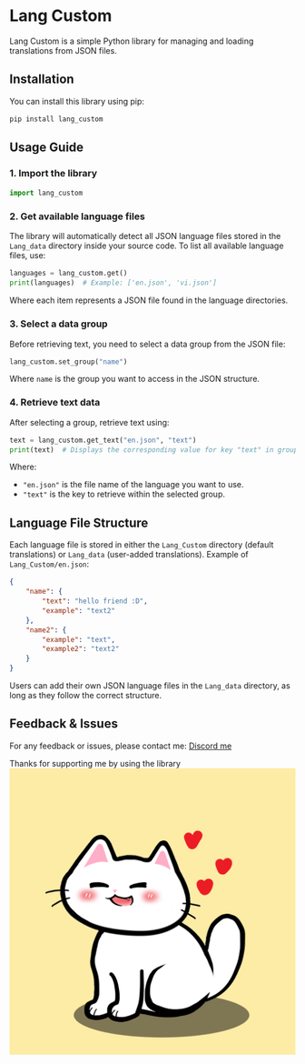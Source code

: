# Lang Custom

Lang Custom is a simple Python library for managing and loading translations from JSON files.

## Installation

You can install this library using pip:
```sh
pip install lang_custom
```

## Usage Guide

### 1. Import the library
```python
import lang_custom
```

### 2. Get available language files
The library will automatically detect all JSON language files stored in the `Lang_data` directory inside your source code. To list all available language files, use:
```python
languages = lang_custom.get()
print(languages)  # Example: ['en.json', 'vi.json']
```
Where each item represents a JSON file found in the language directories.

### 3. Select a data group
Before retrieving text, you need to select a data group from the JSON file:
```python
lang_custom.set_group("name")
```
Where `name` is the group you want to access in the JSON structure.

### 4. Retrieve text data
After selecting a group, retrieve text using:
```python
text = lang_custom.get_text("en.json", "text")
print(text)  # Displays the corresponding value for key "text" in group "name" from en.json
```
Where:
- `"en.json"` is the file name of the language you want to use.
- `"text"` is the key to retrieve within the selected group.

## Language File Structure
Each language file is stored in either the `Lang_Custom` directory (default translations) or `Lang_data` (user-added translations). Example of `Lang_Custom/en.json`:
```json
{
    "name": {
        "text": "hello friend :D",
        "example": "text2"
    },
    "name2": {
        "example": "text",
        "example2": "text2"
    }
}
```
Users can add their own JSON language files in the `Lang_data` directory, as long as they follow the correct structure.

## Feedback & Issues
For any feedback or issues, please contact me:
[Discord me](https://discord.gg/pGcSyr2bcY)

Thanks for supporting me by using the library
![Thank You](https://github.com/GauCandy/WhiteCat/blob/main/cat.png)

